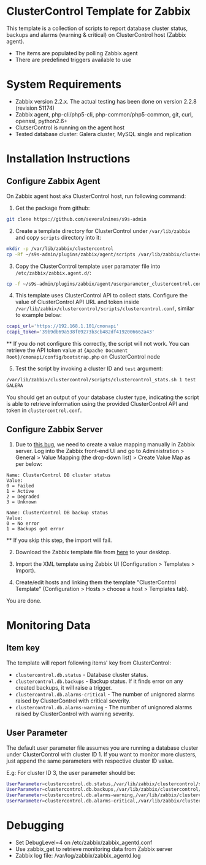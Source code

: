 ClusterControl Template for Zabbix
==================================

This template is a collection of scripts to report database cluster status, backups and alarms (warning & critical) on ClusterControl host (Zabbix agent).

- The items are populated by polling Zabbix agent
- There are predefined triggers available to use

System Requirements
===================

- Zabbix version 2.2.x. The actual testing has been done on version 2.2.8 (revision 51174)
- Zabbix agent, php-cli/php5-cli, php-common/php5-common, git, curl, openssl, python2.6+
- ClutserControl is running on the agent host
- Tested database cluster: Galera cluster, MySQL single and replication

Installation Instructions
=========================

Configure Zabbix Agent
----------------------

On Zabbix agent host aka ClusterControl host, run following command:

1) Get the package from github:
```bash
git clone https://github.com/severalnines/s9s-admin
```

2) Create a template directory for ClusterControl under `/var/lib/zabbix` and copy `scripts` directory into it:
```bash
mkdir -p /var/lib/zabbix/clustercontrol
cp -Rf ~/s9s-admin/plugins/zabbix/agent/scripts /var/lib/zabbix/clustercontrol
```

3) Copy the ClusterControl template user paramater file into `/etc/zabbix/zabbix.agent.d/`:
```bash
cp -f ~/s9s-admin/plugins/zabbix/agent/userparameter_clustercontrol.conf /etc/zabbix/zabbix.agent.d/
```

4) This template uses ClusterControl API to collect stats. Configure the value of ClusterControl API URL and token inside `/var/lib/zabbix/clustercontrol/scripts/clustercontrol.conf`, similar to example below:
```bash
ccapi_url='https://192.168.1.101/cmonapi'
ccapi_token='39b9db69a538f09273b3cb482df4192006662a43'
```
** If you do not configure this correctly, the script will not work. You can retrieve the API token value at `{Apache Document Root}/cmonapi/config/bootstrap.php` on ClusterControl node

5) Test the script by invoking a cluster ID and `test` argument:
```bash
/var/lib/zabbix/clustercontrol/scripts/clustercontrol_stats.sh 1 test
GALERA
```

You should get an output of your database cluster type, indicating the script is able to retrieve information using the provided ClusterControl API and token in `clustercontrol.conf`.

Configure Zabbix Server
-----------------------

1) Due to [this bug](https://support.zabbix.com/browse/ZBXNEXT-1679), we need to create a value mapping manually in Zabbix server. Log into the Zabbix front-end UI and go to Administration > General > Value Mapping (the drop-down list) > Create Value Map as per below:

```
Name: ClusterControl DB cluster status
Value:
0 = Failed
1 = Active
2 = Degraded
3 = Unknown
```
```
Name: ClusterControl DB backup status
Value:
0 = No error
1 = Backups got error
```

** If you skip this step, the import will fail.

2) Download the Zabbix template file from [here](https://raw.githubusercontent.com/severalnines/s9s-admin/master/plugins/zabbix/server/zbx_clustercontrol_templates.xml) to your desktop.

3) Import the XML template using Zabbix UI (Configuration > Templates > Import).

4) Create/edit hosts and linking them the template "ClusterControl Template" (Configuration > Hosts > choose a host > Templates tab).

You are done.

Monitoring Data
===============

Item key
--------

The template will report following items' key from ClusterControl:

* `clustercontrol.db.status` 	- Database cluster status.
* `clustercontrol.db.backups` - Backup status. If it finds error on any created backups, it will raise a trigger.
* `clustercontrol.db.alarms-critical` - The number of unignored alarms raised by ClusterControl with critical severity.
* `clustercontrol.db.alarms-warning` - The number of unignored alarms raised by ClusterControl with warning severity.

User Parameter
--------------

The default user parameter file assumes you are running a database cluster under ClusterControl with cluster ID 1. If you want to monitor more clusters, just append the same parameters with respective cluster ID value.

E.g: For cluster ID 3, the user parameter should be:
```bash
UserParameter=clustercontrol.db.status,/var/lib/zabbix/clustercontrol/scripts/clustercontrol_stats.php 3 cluster
UserParameter=clustercontrol.db.backups,/var/lib/zabbix/clustercontrol/scripts/clustercontrol_stats.php 3 backups
UserParameter=clustercontrol.db.alarms-warning,/var/lib/zabbix/clustercontrol/scripts/clustercontrol_stats.php 3 alarms-warning
UserParameter=clustercontrol.db.alarms-critical,/var/lib/zabbix/clustercontrol/scripts/clustercontrol_stats.php 3 alarms-critical
```

Debugging
=========

- Set DebugLevel=4 on /etc/zabbix/zabbix_agentd.conf
- Use zabbix_get to retrieve monitoring data from Zabbix server
- Zabbix log file: /var/log/zabbix/zabbix_agentd.log
